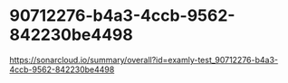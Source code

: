 # 90712276-b4a3-4ccb-9562-842230be4498
https://sonarcloud.io/summary/overall?id=examly-test_90712276-b4a3-4ccb-9562-842230be4498
